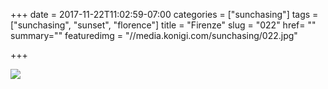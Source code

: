 +++
date = 2017-11-22T11:02:59-07:00
categories = ["sunchasing"]
tags = ["sunchasing", "sunset", "florence"]
title = "Firenze"
slug = "022"
href= ""
summary=""
featuredimg = "//media.konigi.com/sunchasing/022.jpg"

+++

<img src="//media.konigi.com/sunchasing/022.jpg" />
